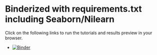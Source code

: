 # Binderized with requirements.txt including Seaborn/Nilearn

Click on the following links to run the tutorials and results preview in your browser.
* [![Binder](http://mybinder.org/badge.svg)](http://mybinder.org:/repo/rschmaelzle/notebook_binder)
